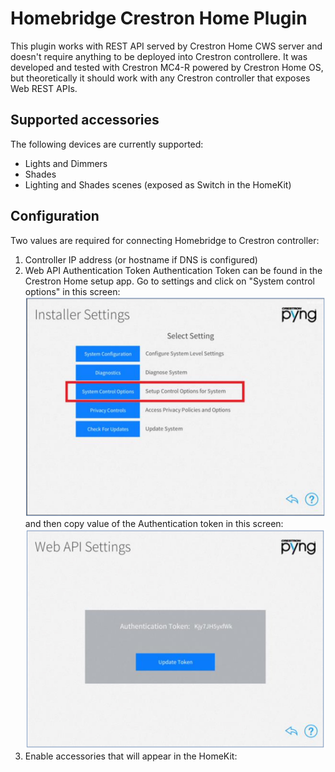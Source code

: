 
# Homebridge Crestron Home Plugin

This plugin works with REST API served by Crestron Home CWS server and doesn't require anything to be deployed into Crestron controllere. It was developed and tested with Crestron MC4-R powered by Crestron Home OS, but theoretically it should work with any Crestron controller that exposes Web REST APIs.

## Supported accessories
The following devices are currently supported:
* Lights and Dimmers
* Shades
* Lighting and Shades scenes (exposed as Switch in the HomeKit)

## Configuration
Two values are required for connecting Homebridge to Crestron controller:
1. Controller IP address (or hostname if DNS is configured)
2. Web API Authentication Token
   Authentication Token can be found in the Crestron Home setup app. Go to settings and click on "System control options" in this screen:
   ![alt text](installer-setting.jpg)
   and then copy value of the Authentication token in this screen:
   ![alt text](api-token.jpg)
3. Enable accessories that will appear in the HomeKit:
   

